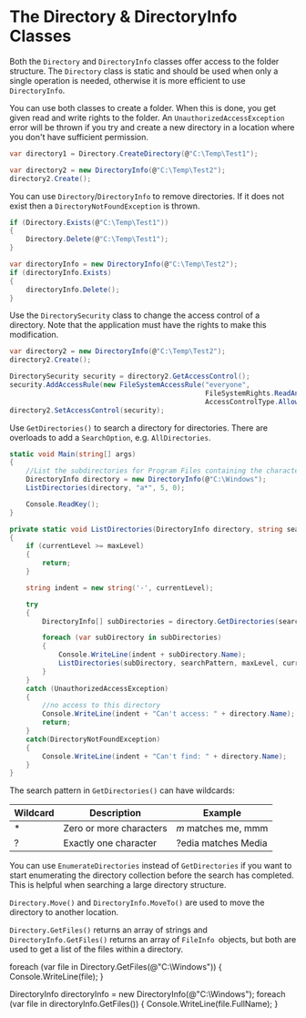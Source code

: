 # The Directory & DirectoryInfo Classes

Both the `Directory` and `DirectoryInfo` classes offer access to the folder structure. The `Directory` class is static and should be used when only a single operation is needed, otherwise it is more efficient to use `DirectoryInfo`.

You can use both classes to create a folder. When this is done, you get given read and write rights to the folder. An `UnauthorizedAccessException` error will be thrown if you try and create a new directory in a location where you don't have sufficient permission.

```csharp
var directory1 = Directory.CreateDirectory(@"C:\Temp\Test1");

var directory2 = new DirectoryInfo(@"C:\Temp\Test2");
directory2.Create();
```

You can use `Directory`/`DirectoryInfo` to remove directories. If it does not exist then a `DirectoryNotFoundException` is thrown.

```csharp
if (Directory.Exists(@"C:\Temp\Test1"))
{
    Directory.Delete(@"C:\Temp\Test1");
}

var directoryInfo = new DirectoryInfo(@"C:\Temp\Test2");
if (directoryInfo.Exists)
{
    directoryInfo.Delete();
}
```

Use the `DirectorySecurity` class to change the access control of a directory. Note that the application must have the rights to make this modification.

```csharp
var directory2 = new DirectoryInfo(@"C:\Temp\Test2");
directory2.Create();

DirectorySecurity security = directory2.GetAccessControl();
security.AddAccessRule(new FileSystemAccessRule("everyone",
                                                FileSystemRights.ReadAndExecute,
                                                AccessControlType.Allow));
directory2.SetAccessControl(security);
```

Use `GetDirectories()` to search a directory for directories. There are overloads to add a `SearchOption`, e.g. `AllDirectories`.

```csharp
static void Main(string[] args)
{
    //List the subdirectories for Program Files containing the character 'a' with a maximum depth of 5
    DirectoryInfo directory = new DirectoryInfo(@"C:\Windows");
    ListDirectories(directory, "a*", 5, 0);

    Console.ReadKey();
}

private static void ListDirectories(DirectoryInfo directory, string searchPattern, int maxLevel, int currentLevel)
{
    if (currentLevel >= maxLevel)
    {
        return;
    }

    string indent = new string('-', currentLevel);

    try
    {
        DirectoryInfo[] subDirectories = directory.GetDirectories(searchPattern);

        foreach (var subDirectory in subDirectories)
        {
            Console.WriteLine(indent + subDirectory.Name);
            ListDirectories(subDirectory, searchPattern, maxLevel, currentLevel + 1);
        }
    }
    catch (UnauthorizedAccessException)
    {
        //no access to this directory
        Console.WriteLine(indent + "Can't access: " + directory.Name);
        return;
    }
    catch(DirectoryNotFoundException)
    {
        Console.WriteLine(indent + "Can't find: " + directory.Name);
    }
}
```

The search pattern in `GetDirectories()` can have wildcards:


| Wildcard | Description             | Example             |
|----------|-------------------------|---------------------|
| *        | Zero or more characters | *m* matches me, mmm |
| ?        | Exactly one character   | ?edia matches Media |


You can use `EnumerateDirectories` instead of `GetDirectories` if you want to start enumerating the directory collection before the search has completed. This is helpful when searching a large directory structure.

`Directory.Move()` and `DirectoryInfo.MoveTo()` are used to move the directory to another location.

`Directory.GetFiles()` returns an array of strings and `DirectoryInfo.GetFiles()` returns an array of `FileInfo `objects, but both are used to get a list of the files within a directory.


foreach (var file in Directory.GetFiles(@"C:\Windows"))
{
    Console.WriteLine(file);
}

DirectoryInfo directoryInfo = new DirectoryInfo(@"C:\Windows");
foreach (var file in directoryInfo.GetFiles())
{
    Console.WriteLine(file.FullName);
}

<!--stackedit_data:
eyJoaXN0b3J5IjpbLTE1MjgyMjIzMTBdfQ==
-->